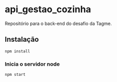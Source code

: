 # api_gestao_cozinha
 Repositório para o back-end do desafio da Tagme.

## Instalação
```
npm install
```

### Inicia o servidor node
```
npm start
```